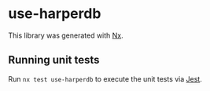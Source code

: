 # use-harperdb

This library was generated with [Nx](https://nx.dev).

## Running unit tests

Run `nx test use-harperdb` to execute the unit tests via [Jest](https://jestjs.io).
